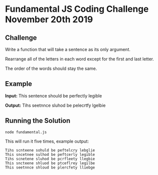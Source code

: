 # Fundamental JS Coding Challenge November 20th 2019

## Challenge

Write a function that will take a sentence as its only argument.

Rearrange all of the letters in each word except for the first and last letter.

The order of the words should stay the same. 

## Example

**Input:**  This sentence should be perfectly legible

**Output:** Tihs seetnnce sluhod be pelecrtfy lgelbie

## Running the Solution

```
node fundamental.js
```

This will run it five times, example output:

```
Tihs scnteene sohuld be peftelcry lebglie
This sncetnee sulhod be peftcerly legible
Tihs scnetene sluhod be pcrfleety llegbie
This sncteene shluod be ptceflrey legilbe
This seetnnce shloud be plercfety lliebge
```